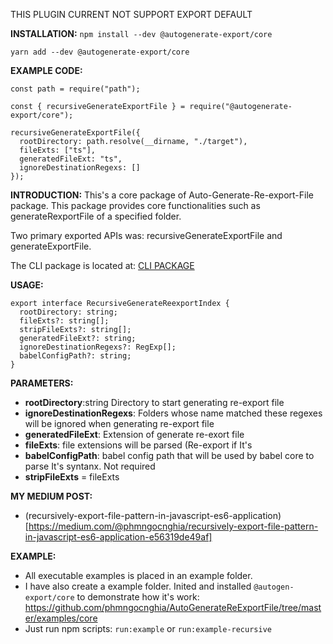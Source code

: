 THIS PLUGIN CURRENT NOT SUPPORT EXPORT DEFAULT

**INSTALLATION:**
```npm install --dev @autogenerate-export/core```

```yarn add --dev @autogenerate-export/core```

**EXAMPLE CODE:**
```
const path = require("path");

const { recursiveGenerateExportFile } = require("@autogenerate-export/core");

recursiveGenerateExportFile({
  rootDirectory: path.resolve(__dirname, "./target"),
  fileExts: ["ts"],
  generatedFileExt: "ts",
  ignoreDestinationRegexs: []
});
```


**INTRODUCTION:**
This's a core package of Auto-Generate-Re-export-File package. This package provides core functionalities such as generateRexportFile of a specified folder.

Two primary exported APIs was: recursiveGenerateExportFile and generateExportFile.

The CLI package is located at: [CLI PACKAGE](https://www.npmjs.com/package/@autogen-export/cli)

**USAGE:**
```
export interface RecursiveGenerateReexportIndex {
  rootDirectory: string;
  fileExts?: string[];
  stripFileExts?: string[];
  generatedFileExt?: string;
  ignoreDestinationRegexs?: RegExp[];
  babelConfigPath?: string;
}
```

**PARAMETERS:**
-  **rootDirectory**:string  Directory to start  generating re-export file
-   **ignoreDestinationRegexs**: Folders whose name matched these regexes will be ignored when generating re-export file
-   **generatedFileExt**: Extension of generate re-exort file
-   **fileExts**: file extensions will be parsed (Re-export if It's 
-   **babelConfigPath**: babel config path that will be used by babel core to parse It's syntanx. Not required
-   **stripFileExts** = fileExts

**MY MEDIUM POST:**
 - (recursively-export-file-pattern-in-javascript-es6-application)[https://medium.com/@phmngocnghia/recursively-export-file-pattern-in-javascript-es6-application-e56319de49af]

**EXAMPLE:**
* All executable examples is placed in an example folder.
* I have also create a example folder. Inited and installed `@autogen-export/core` to demonstrate how it's work: https://github.com/phmngocnghia/AutoGenerateReExportFile/tree/master/examples/core
* Just run npm scripts: `run:example` or `run:example-recursive`
